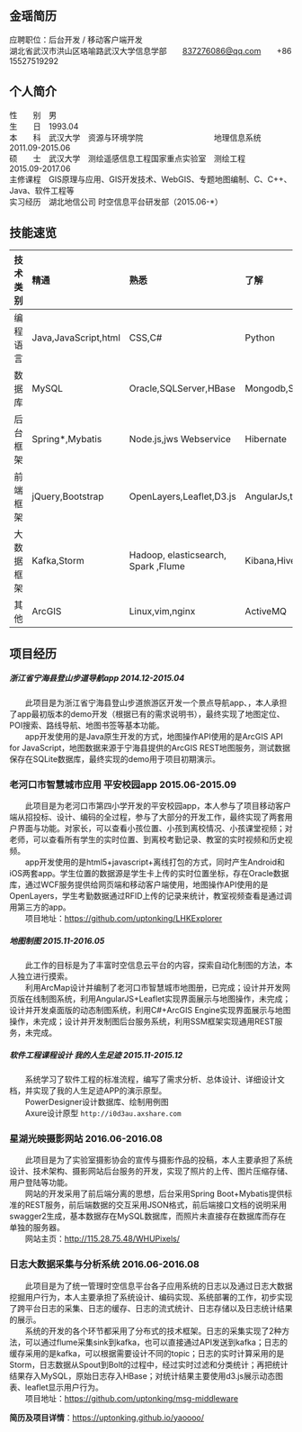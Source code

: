 ## 金瑶简历  
应聘职位：后台开发 / 移动客户端开发  
湖北省武汉市洪山区珞喻路武汉大学信息学部　　837276086@qq.com　　+86 15527519292  

## 个人简介  
性　　别　男  
生　　日　1993.04  
本　　科　武汉大学　资源与环境学院　　　　　　　　　地理信息系统　2011.09-2015.06  
硕　　士　武汉大学　测绘遥感信息工程国家重点实验室　测绘工程　　　2015.09-2017.06  
主修课程　GIS原理与应用、GIS开发技术、WebGIS、专题地图编制、C、C++、Java、软件工程等  
实习经历　湖北地信公司 时空信息平台研发部（2015.06-*）  

## 技能速览
|  技术类别      |         精通         |             熟悉        |          了解       |
| :----------- | :---------------------|:------------------------| :-----------------|
| 编程语言       | Java,JavaScript,html  | CSS,C#                 | Python             |
| 数据库         | MySQL                 | Oracle,SQLServer,HBase |  Mongodb,SQLite    |
| 后台框架       | Spring*,Mybatis       | Node.js,jws Webservice  |    Hibernate      |
| 前端框架       | jQuery,Bootstrap      | OpenLayers,Leaflet,D3.js|   AngularJs,three.js,Flask |
| 大数据框架     | Kafka,Storm           | Hadoop, elasticsearch, Spark ,Flume  |Kibana,Hive     |
| 其他          |         ArcGIS        | Linux,vim,nginx           |    ActiveMQ      |


## 项目经历  
##### 浙江省宁海县登山步道导航app  2014.12-2015.04
　　此项目是为浙江省宁海县登山步道旅游区开发一个景点导航app、，本人承担了app最初版本的demo开发（根据已有的需求说明书），最终实现了地图定位、POI搜索、路线导航、地图书签等基本功能。  
　　app开发使用的是Java原生开发的方式，地图操作API使用的是ArcGIS API for JavaScript，地图数据来源于宁海县提供的ArcGIS REST地图服务，测试数据保存在SQLite数据库，最终实现的demo用于项目初期演示。  

### 老河口市智慧城市应用 平安校园app  2015.06-2015.09
　　此项目是为老河口市第四小学开发的平安校园app，本人参与了项目移动客户端从招投标、设计、编码的全过程，参与了大部分的开发工作，最终实现了两套用户界面与功能。对家长，可以查看小孩位置、小孩到离校情况、小孩课堂视频；对老师，可以查看所有学生的实时位置、到离校考勤记录、教室的实时视频和历史视频。  
　　app开发使用的是html5+javascript+离线打包的方式，同时产生Android和iOS两套app。学生位置的数据源是学生卡上传的实时位置坐标，存在Oracle数据库，通过WCF服务提供给网页端和移动客户端使用，地图操作API使用的是OpenLayers，学生考勤数据通过RFID上传的记录来统计，教室视频查看是通过调用第三方的app。  
　　项目地址：https://github.com/uptonking/LHKExplorer

##### 地图制图 2015.11-2016.05 
　　此工作的目标是为了丰富时空信息云平台的内容，探索自动化制图的方法，本人独立进行摸索。  
　　利用ArcMap设计并编制了老河口市智慧城市地图册，已完成；设计并开发网页版在线制图系统，利用AngularJS+Leaflet实现界面展示与地图操作，未完成；设计并开发桌面版的动态制图系统，利用C#+ArcGIS Engine实现界面展示与地图操作，未完成；设计并开发制图后台服务系统，利用SSM框架实现通用REST服务，未完成。

##### 软件工程课程设计 我的人生足迹 2015.11-2015.12
　　系统学习了软件工程的标准流程，编写了需求分析、总体设计、详细设计文档，并实现了我的人生足迹APP的演示原型。  
　　PowerDesigner设计数据库、绘制用例图  
　　Axure设计原型 `http://i0d3au.axshare.com`

### 星湖光映摄影网站 2016.06-2016.08
　　此项目是为了实验室摄影协会的宣传与摄影作品的投稿，本人主要承担了系统设计、技术架构、摄影网站后台服务的开发，实现了照片的上传、图片压缩存储、用户登陆等功能。  
　　网站的开发采用了前后端分离的思想，后台采用Spring Boot+Mybatis提供标准的REST服务，前后端数据的交互采用JSON格式，前后端接口文档的说明采用swagger2生成，基本数据存在MySQL数据库，而照片未直接存在数据库而存在单独的服务器。  
　　网站主页：http://115.28.75.48/WHUPixels/

### 日志大数据采集与分析系统  2016.06-2016.08
　　此项目是为了统一管理时空信息平台各子应用系统的日志以及通过日志大数据挖掘用户行为，本人主要承担了系统设计、编码实现、系统部署的工作，初步实现了跨平台日志的采集、日志的缓存、日志的流式统计、日志存储以及日志统计结果的展示。  
　　系统的开发的各个环节都采用了分布式的技术框架。日志的采集实现了2种方法，可以通过flume采集sink到kafka，也可以直接通过API发送到kafka；日志的缓存采用的是kafka，可以根据需要设计不同的topic；日志的实时计算采用的是Storm，日志数据从Spout到Bolt的过程中，经过实时过滤和分类统计；再把统计结果存入MySQL，原始日志存入HBase；对统计结果主要使用d3.js展示动态图表、leaflet显示用户行为。    
　　项目地址：https://github.com/uptonking/msg-middleware

**简历及项目详情**：https://uptonking.github.io/yaoooo/